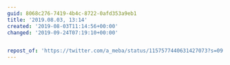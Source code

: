 ```yaml
---
guid: 8068c276-7419-4b4c-8722-0afd353a9eb1
title: '2019.08.03, 13:14'
created: '2019-08-03T11:14:56+00:00'
changed: '2019-09-24T07:19:10+00:00'


repost_of: 'https://twitter.com/a_meba/status/1157577440631427073?s=09'
---
```


